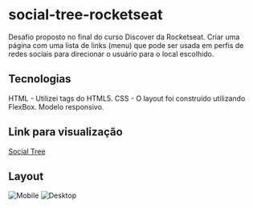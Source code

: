 # social-tree-rocketseat

Desafio proposto no final do curso Discover da Rocketseat.
Criar uma página com uma lista de links (menu) que pode ser usada em perfis de redes sociais para direcionar o usuário para o local escolhido. 

## Tecnologias ##

HTML - Utilizei tags do HTML5.
CSS - O layout foi construído utilizando FlexBox. Modelo responsivo. 

## Link para visualização ##

[Social Tree](https://alesandraisla.github.io/social-tree-rocketseat/)

## Layout ##

![Mobile]()
![Desktop]()

